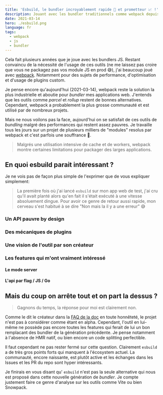 ```yaml
---
title: 'Esbuild, le bundler incroyablement rapide 💨 et prometteur 📈 !'
description: Jouant avec les bundler traditionnels comme webpack depuis plusieurs années, je vous propose ici mon avis sur le bundler esbuild.
date: 2021-03-14
hero: ./esbuild.png
language: fr
tags:
  - webpack
  - js
  - bundler
---
```


Cela fait plusieurs années que je joue avec les bundlers JS.
Restant convaincu de la nécessité de l'usage de ces outils (ne me laissez pas croire que vous ne packagez pas vos module JS en prod 😅), j'ai beaucoup joué avec [webpack](/fr/webpack/).
Notamment pour des sujets de performance, d'optimisation et d'usage de plugins custom.

Je pense encore qu'aujourd'hui (2021-03-14), webpack reste la solution la plus industrielle et aboutie pour _bundler_ mes applications web.
J'entends que les outils comme _parcel_ et _rollup_ restent de bonnes alternatives.
Cependant, webpack a probablement la plus grosse communauté et est utilisé par de nombreux projets.

Mais ne nous voilons pas la face, aujourd'hui on se satisfait de ces outils de _bundling_ malgré des performances qui restent assez pauvres.
Je travaille tous les jours sur un projet de plusieurs milliers de "modules" resolus par webpack et c'est parfois une souffrance 🥱.

> Malgrés une utilisation intensive de cache et de workers, webpack montre certaines limitations pour packager des larges applications.

## En quoi esbuild parait intéressant ?

Je ne vois pas de façon plus simple de l'exprimer que de vous expliquer simplement:

> La première fois où j'ai lancé `esbuild` sur mon app web de test, j'ai cru qu'il avait planté alors qu'en fait il s'était exécuté à une vitesse absoluement dingue.
> Pour avoir ce genre de retour aussi rapide, mon cerveau s'est habitué à se dire "Non mais la il y a une erreur" 😅

### Un API pauvre by design

### Des mécaniques de plugins

### Une vision de l'outil par son créateur

### Les features qui m'ont vraiment intéressé

#### Le mode server

#### L'api par flag / JS / Go

## Mais du coup on arrête tout et on part la dessus ?

> Gagnons du temps, la réponse pour moi est clairement non.

Comme le dit le créateur dans la [FAQ de la doc](https://esbuild.github.io/faq/#production-readiness) en toute honnêteté, le projet n'est pas à considérer comme étant en alpha.
Cependant, l'outil en lui-même ne possède pas encore toutes les features qui ferait de lui un bon remplacant des bundler de la génération précédente.
Je pense notamment à l'absence de HMR natif, ou bien encore un code splitting perfectible.

Il faut cependant ne pas rester fermé sur cette question.
Clairement `esbuild` a de très gros points forts qui manquent à l'écosystem actuel.
La communauté, encore naissante, est plutôt active et les échanges dans les Issues et les PR du repo sont hyper intéressants.

Je finirais en vous disant qu' `esbuild` n'est pas la seule alternative qui nous est proposé dans cette nouvelle génération de _bundler_.
Je compte justement faire ce genre d'analyse sur les outils comme Vite ou bien Snowpack.
